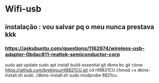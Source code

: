 # Wifi-usb
## instalação : vou salvar pq o meu nunca prestava kkk
 
 
### https://askubuntu.com/questions/1162974/wireless-usb-adapter-0bdac811-realtek-semiconductor-corp

sudo apt update
sudo apt install build-essential git dkms bc
git clone https://github.com/brektrou/rtl8821CU.git
cd rtl8821CU
chmod +x dkms-install.sh
sudo ./dkms-install.sh
sudo modprobe 8821cu
